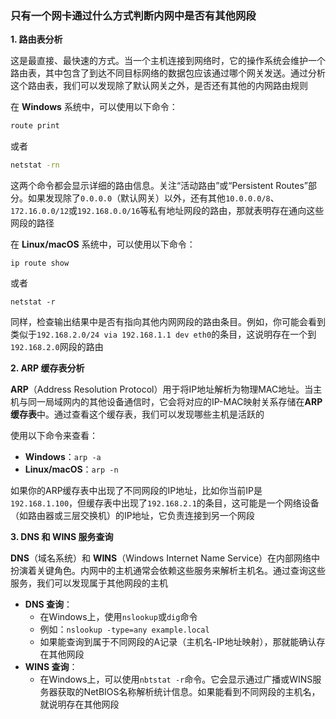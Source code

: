 ### 只有一个网卡通过什么方式判断内网中是否有其他网段

**1. 路由表分析**

这是最直接、最快速的方式。当一个主机连接到网络时，它的操作系统会维护一个路由表，其中包含了到达不同目标网络的数据包应该通过哪个网关发送。通过分析这个路由表，我们可以发现除了默认网关之外，是否还有其他的内网路由规则

在 **Windows** 系统中，可以使用以下命令：

```cmd
route print
```

或者

```cmd
netstat -rn
```

这两个命令都会显示详细的路由信息。关注“活动路由”或“Persistent Routes”部分。如果发现除了`0.0.0.0`（默认网关）以外，还有其他`10.0.0.0/8`、`172.16.0.0/12`或`192.168.0.0/16`等私有地址网段的路由，那就表明存在通向这些网段的路径

在 **Linux/macOS** 系统中，可以使用以下命令：

```
ip route show
```

或者

```
netstat -r
```

同样，检查输出结果中是否有指向其他内网网段的路由条目。例如，你可能会看到类似于`192.168.2.0/24 via 192.168.1.1 dev eth0`的条目，这说明存在一个到`192.168.2.0`网段的路由

**2. ARP 缓存表分析**

**ARP**（Address Resolution Protocol）用于将IP地址解析为物理MAC地址。当主机与同一局域网内的其他设备通信时，它会将对应的IP-MAC映射关系存储在**ARP缓存表**中。通过查看这个缓存表，我们可以发现哪些主机是活跃的

使用以下命令来查看：

- **Windows**：`arp -a`
- **Linux/macOS**：`arp -n`

如果你的ARP缓存表中出现了不同网段的IP地址，比如你当前IP是`192.168.1.100`，但缓存表中出现了`192.168.2.1`的条目，这可能是一个网络设备（如路由器或三层交换机）的IP地址，它负责连接到另一个网段

**3. DNS 和 WINS 服务查询**

**DNS**（域名系统）和 **WINS**（Windows Internet Name Service）在内部网络中扮演着关键角色。内网中的主机通常会依赖这些服务来解析主机名。通过查询这些服务，我们可以发现属于其他网段的主机

- **DNS 查询**：
  - 在Windows上，使用`nslookup`或`dig`命令
  - 例如：`nslookup -type=any example.local`
  - 如果能查询到属于不同网段的A记录（主机名-IP地址映射），那就能确认存在其他网段
- **WINS 查询**：
  - 在Windows上，可以使用`nbtstat -r`命令。它会显示通过广播或WINS服务器获取的NetBIOS名称解析统计信息。如果能看到不同网段的主机名，就说明存在其他网段